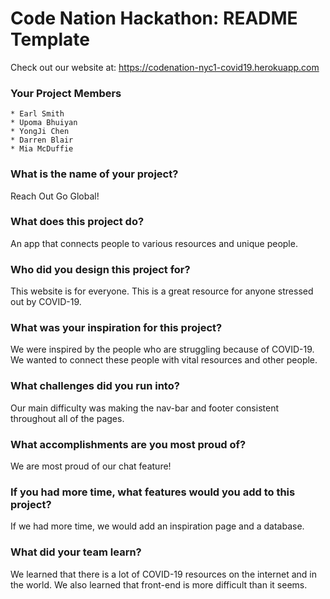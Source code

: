 # Code Nation Hackathon: README Template
Check out our website at:
https://codenation-nyc1-covid19.herokuapp.com

### Your Project Members
    * Earl Smith
    * Upoma Bhuiyan
    * YongJi Chen
    * Darren Blair
    * Mia McDuffie

### What is the name of your project?    
Reach Out Go Global!
### What does this project do?
An app that connects people to various resources and unique people. 
### Who did you design this project for?
This website is for everyone. This is a great resource for anyone stressed out by COVID-19. 
### What was your inspiration for this project?
We were inspired by the people who are struggling because of COVID-19. We wanted to connect these people with vital resources and other people.
### What challenges did you run into?
Our main difficulty was making the nav-bar and footer consistent throughout all of the pages.  
### What accomplishments are you most proud of?
We are most proud of our chat feature!
### If you had more time, what features would you add to this project?
If we had more time, we would add an inspiration page and a database. 
### What did your team learn?
We learned that there is a lot of COVID-19 resources on the internet and in the world. We also learned that front-end is more difficult than it seems.

